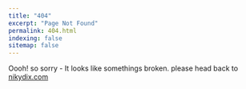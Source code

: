 ```yaml
---
title: "404"
excerpt: "Page Not Found"
permalink: 404.html
indexing: false
sitemap: false
---
```


Oooh! so sorry - It looks like somethings broken. please head back to [nikydix.com](https://www.nikydix.com)

